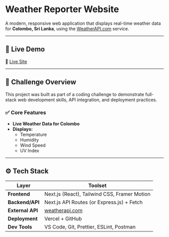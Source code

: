 # Weather Reporter Website

A modern, responsive web application that displays real-time weather data for **Colombo, Sri Lanka**, using the [WeatherAPI.com](https://www.weatherapi.com/) service.

---

## 🚀 Live Demo

🔗 [Live Site](https://your-deployed-site-url.com) 

---

## 📌 Challenge Overview

This project was built as part of a coding challenge to demonstrate full-stack web development skills, API integration, and deployment practices.

### ✅ Core Features

- **Live Weather Data for Colombo**
- **Displays:**
  - Temperature
  - Humidity
  - Wind Speed
  - UV Index

---

## ⚙️ Tech Stack

| Layer            | Toolset                                      |
| ---------------- | -------------------------------------------- |
| **Frontend**     | Next.js (React), Tailwind CSS, Framer Motion |
| **Backend/API**  | Next.js API Routes (or Express.js) + Fetch   |
| **External API** | [weatherapi.com](https://weatherapi.com)     |
| **Deployment**   | Vercel + GitHub                              |
| **Dev Tools**    | VS Code, Git, Prettier, ESLint, Postman      |
